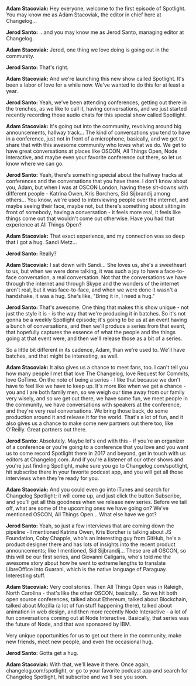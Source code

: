 **Adam Stacoviak:** Hey everyone, welcome to the first episode of Spotlight. You may know me as Adam Stacoviak, the editor in chief here at Changelog...

**Jerod Santo:** ...and you may know me as Jerod Santo, managing editor at Changelog.

**Adam Stacoviak:** Jerod, one thing we love doing is going out in the community.

**Jerod Santo:** That's right.

**Adam Stacoviak:** And we're launching this new show called Spotlight. It's been a labor of love for a while now. We've wanted to do this for at least a year.

**Jerod Santo:** Yeah, we've been attending conferences, getting out there in the trenches, as we like to call it, having conversations, and we just started recently recording those audio chats for this special show called Spotlight.

**Adam Stacoviak:** It's going out into the community, revolving around big announcements, hallway track... The kind of conversations you tend to have in a conference, just not in front of a microphone, basically, and we get to share that with this awesome community who loves what we do. We get to have great conversations at places like OSCON, All Things Open, Node Interactive, and maybe even your favorite conference out there, so let us know where we can go.

**Jerod Santo:** Yeah, there's something special about the hallway tracks at conferences and the conversations that you have there. I don't know about you, Adam, but when I was at OSCON London, having these sit-downs with different people - Katrina Owen, Kris Borchers, Sid Sijbrandij among others... You know, we're used to interviewing people over the internet, and maybe seeing their face, maybe not, but there's something about sitting in front of somebody, having a conversation - it feels more real, it feels like things come out that wouldn't come out otherwise. Have you had that experience at All Things Open?

**Adam Stacoviak:** That exact experience, and my connection was so deep that I got a hug. Sandi Metz...

**Jerod Santo:** Really?

**Adam Stacoviak:** I sat down with Sandi... She loves us, she's a sweetheart to us, but when we were done talking, it was such a joy to have a face-to-face conversation, a real conversation. Not that the conversations we have through the internet and through Skype and the wonders of the internet aren't real, but it was face-to-face, and when we were done it wasn't a handshake, it was a hug. She's like, "Bring it in, I need a hug."

**Jerod Santo:** That's awesome. One thing that makes this show unique - not just the style it is - is the way that we're producing it in batches. So it's not gonna be a weekly Spotlight episode; it's going to be us at an event having a bunch of conversations, and then we'll produce a series from that event, that hopefully captures the essence of what the people and the things going at that event were, and then we'll release those as a bit of a series.

So a little bit different in its cadence, Adam, than we're used to. We'll have batches, and that might be interesting, as well.

**Adam Stacoviak:** It also gives us a chance to meet fans, too. I can't tell you how many people I met that love The Changelog, love Request for Commits, love GoTime. On the note of being a series - I like that because we don't have to feel like we have to keep up. It's more like when we get a chance - you and I are both family men, so we weigh our time away from our family very wisely, and so we get out there, we have some fun, we meet people in the community, we have conversations with speakers at the conference, and they're very real conversations. We bring those back, do some production around it and release it for the world. That's a lot of fun, and it also gives us a chance to make some new partners out there too, like O'Reilly. Great partners out there.

**Jerod Santo:** Absolutely. Maybe let's end with this - if you're an organizer of a conference or you're going to a conference that you love and you want us to come record Spotlight there in 2017 and beyond, get in touch with us editors at Changelog.com. And if you're a listener of our other shows and you're just finding Spotlight, make sure you go to Changelog.com/spotlight, hit subscribe there in your favorite podcast app, and you will get all those interviews when they're ready for you.

**Adam Stacoviak:** And you could even go into iTunes and search for Changelog Spotlight; it will come up, and just click the button Subscribe, and you'll get all this goodness when we release new series. Before we tail off, what are some of the upcoming ones we have going on? We've mentioned OSCON, All Things Open... What else have we got?

**Jerod Santo:** Yeah, so just a few interviews that are coming down the pipeline - I mentioned Katrina Owen, Kris Borcher is talking about JS Foundation, Coby Chapple, who's an interesting guy from GitHub, he's a product designer there and has lots of insights into the recent product announcements; like I mentioned, Sid Sijbrandij... These are all OSCON, so this will be our first series, and Giovanni Caligaris, who's told me the awesome story about how he went to extreme lengths to translate LibreOffice into Guarani, which is the native language of Paraguay. Interesting stuff.

**Adam Stacoviak:** Very cool stories. Then All Things Open was in Raleigh, North Carolina - that's like the other OSCON, basically... So we hit both open source conferences, talked about Ethereum, talked about Blockchain, talked about Mozilla (a lot of fun stuff happening there), talked about animation in web design, and then more recently Node Interactive - a lot of fun conversations coming out at Node Interactive. Basically, that series was the future of Node, and that was sponsored by IBM.

Very unique opportunities for us to get out there in the community, make new friends, meet new people, and even the occasional hug.

**Jerod Santo:** Gotta get a hug.

**Adam Stacoviak:** With that, we'll leave it there. Once again, changelog.com/spotlight, or go to your favorite podcast app and search for Changelog Spotlight, hit subscribe and we'll see you soon.
